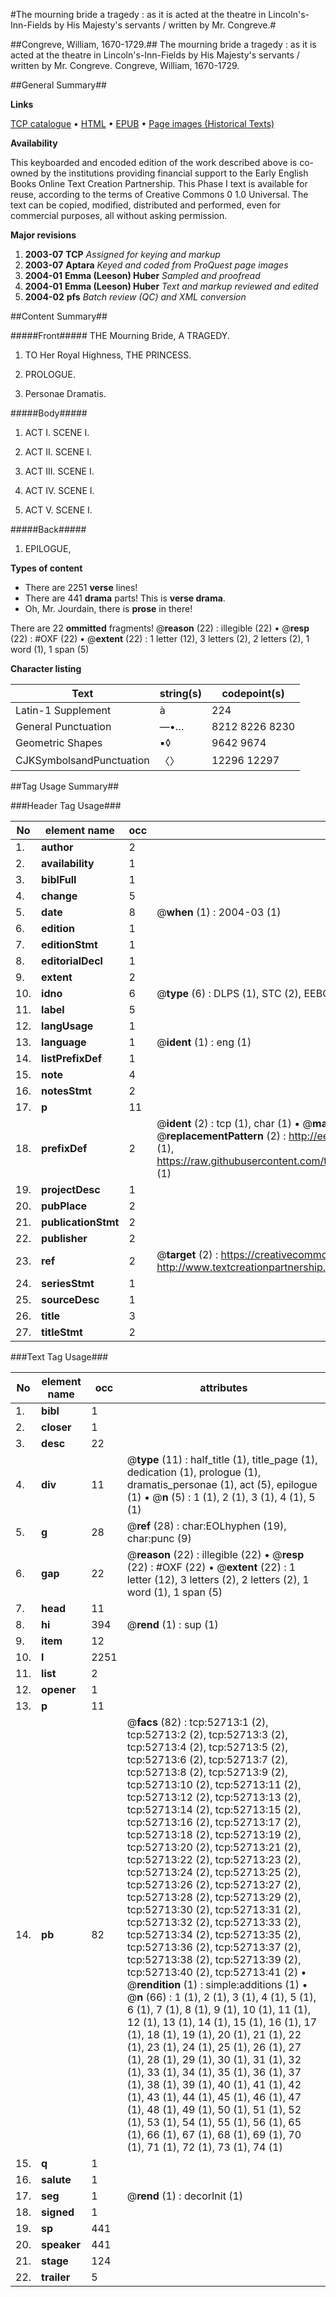 #The mourning bride a tragedy : as it is acted at the theatre in Lincoln's-Inn-Fields by His Majesty's servants / written by Mr. Congreve.#

##Congreve, William, 1670-1729.##
The mourning bride a tragedy : as it is acted at the theatre in Lincoln's-Inn-Fields by His Majesty's servants / written by Mr. Congreve.
Congreve, William, 1670-1729.

##General Summary##

**Links**

[TCP catalogue](http://www.ota.ox.ac.uk/tcp/)  • 
[HTML](http://tei.it.ox.ac.uk/tcp/Texts-HTML/free/A34/A34306.html)  • 
[EPUB](http://tei.it.ox.ac.uk/tcp/Texts-EPUB/free/A34/A34306.epub) • 
[Page images (Historical Texts)](https://data.historicaltexts.jisc.ac.uk/view?pubId=eebo-12029288e&pageId=eebo-12029288e-52713-1)

**Availability**

This keyboarded and encoded edition of the
	       work described above is co-owned by the institutions
	       providing financial support to the Early English Books
	       Online Text Creation Partnership. This Phase I text is
	       available for reuse, according to the terms of Creative
	       Commons 0 1.0 Universal. The text can be copied,
	       modified, distributed and performed, even for
	       commercial purposes, all without asking permission.

**Major revisions**

1. __2003-07__ __TCP__ *Assigned for keying and markup*
1. __2003-07__ __Aptara__ *Keyed and coded from ProQuest page images*
1. __2004-01__ __Emma (Leeson) Huber__ *Sampled and proofread*
1. __2004-01__ __Emma (Leeson) Huber__ *Text and markup reviewed and edited*
1. __2004-02__ __pfs__ *Batch review (QC) and XML conversion*

##Content Summary##

#####Front#####
THE
Mourning Bride,
A
TRAGEDY.
1. TO
Her Royal Highness,
THE
PRINCESS.

1. PROLOGUE.

1. Personae Dramatis.

#####Body#####

1. ACT I. SCENE I.

1. ACT II. SCENE I.

1. ACT III. SCENE I.

1. ACT IV. SCENE I.

1. ACT V. SCENE I.

#####Back#####

1. EPILOGUE,

**Types of content**

  * There are 2251 **verse** lines!
  * There are 441 **drama** parts! This is **verse drama**.
  * Oh, Mr. Jourdain, there is **prose** in there!

There are 22 **ommitted** fragments! 
 @__reason__ (22) : illegible (22)  •  @__resp__ (22) : #OXF (22)  •  @__extent__ (22) : 1 letter (12), 3 letters (2), 2 letters (2), 1 word (1), 1 span (5)

**Character listing**


|Text|string(s)|codepoint(s)|
|---|---|---|
|Latin-1 Supplement|à|224|
|General Punctuation|—•…|8212 8226 8230|
|Geometric Shapes|▪◊|9642 9674|
|CJKSymbolsandPunctuation|〈〉|12296 12297|

##Tag Usage Summary##

###Header Tag Usage###

|No|element name|occ|attributes|
|---|---|---|---|
|1.|__author__|2||
|2.|__availability__|1||
|3.|__biblFull__|1||
|4.|__change__|5||
|5.|__date__|8| @__when__ (1) : 2004-03 (1)|
|6.|__edition__|1||
|7.|__editionStmt__|1||
|8.|__editorialDecl__|1||
|9.|__extent__|2||
|10.|__idno__|6| @__type__ (6) : DLPS (1), STC (2), EEBO-CITATION (1), OCLC (1), VID (1)|
|11.|__label__|5||
|12.|__langUsage__|1||
|13.|__language__|1| @__ident__ (1) : eng (1)|
|14.|__listPrefixDef__|1||
|15.|__note__|4||
|16.|__notesStmt__|2||
|17.|__p__|11||
|18.|__prefixDef__|2| @__ident__ (2) : tcp (1), char (1)  •  @__matchPattern__ (2) : ([0-9\-]+):([0-9IVX]+) (1), (.+) (1)  •  @__replacementPattern__ (2) : http://eebo.chadwyck.com/downloadtiff?vid=$1&page=$2 (1), https://raw.githubusercontent.com/textcreationpartnership/Texts/master/tcpchars.xml#$1 (1)|
|19.|__projectDesc__|1||
|20.|__pubPlace__|2||
|21.|__publicationStmt__|2||
|22.|__publisher__|2||
|23.|__ref__|2| @__target__ (2) : https://creativecommons.org/publicdomain/zero/1.0/ (1), http://www.textcreationpartnership.org/docs/. (1)|
|24.|__seriesStmt__|1||
|25.|__sourceDesc__|1||
|26.|__title__|3||
|27.|__titleStmt__|2||


###Text Tag Usage###

|No|element name|occ|attributes|
|---|---|---|---|
|1.|__bibl__|1||
|2.|__closer__|1||
|3.|__desc__|22||
|4.|__div__|11| @__type__ (11) : half_title (1), title_page (1), dedication (1), prologue (1), dramatis_personae (1), act (5), epilogue (1)  •  @__n__ (5) : 1 (1), 2 (1), 3 (1), 4 (1), 5 (1)|
|5.|__g__|28| @__ref__ (28) : char:EOLhyphen (19), char:punc (9)|
|6.|__gap__|22| @__reason__ (22) : illegible (22)  •  @__resp__ (22) : #OXF (22)  •  @__extent__ (22) : 1 letter (12), 3 letters (2), 2 letters (2), 1 word (1), 1 span (5)|
|7.|__head__|11||
|8.|__hi__|394| @__rend__ (1) : sup (1)|
|9.|__item__|12||
|10.|__l__|2251||
|11.|__list__|2||
|12.|__opener__|1||
|13.|__p__|11||
|14.|__pb__|82| @__facs__ (82) : tcp:52713:1 (2), tcp:52713:2 (2), tcp:52713:3 (2), tcp:52713:4 (2), tcp:52713:5 (2), tcp:52713:6 (2), tcp:52713:7 (2), tcp:52713:8 (2), tcp:52713:9 (2), tcp:52713:10 (2), tcp:52713:11 (2), tcp:52713:12 (2), tcp:52713:13 (2), tcp:52713:14 (2), tcp:52713:15 (2), tcp:52713:16 (2), tcp:52713:17 (2), tcp:52713:18 (2), tcp:52713:19 (2), tcp:52713:20 (2), tcp:52713:21 (2), tcp:52713:22 (2), tcp:52713:23 (2), tcp:52713:24 (2), tcp:52713:25 (2), tcp:52713:26 (2), tcp:52713:27 (2), tcp:52713:28 (2), tcp:52713:29 (2), tcp:52713:30 (2), tcp:52713:31 (2), tcp:52713:32 (2), tcp:52713:33 (2), tcp:52713:34 (2), tcp:52713:35 (2), tcp:52713:36 (2), tcp:52713:37 (2), tcp:52713:38 (2), tcp:52713:39 (2), tcp:52713:40 (2), tcp:52713:41 (2)  •  @__rendition__ (1) : simple:additions (1)  •  @__n__ (66) : 1 (1), 2 (1), 3 (1), 4 (1), 5 (1), 6 (1), 7 (1), 8 (1), 9 (1), 10 (1), 11 (1), 12 (1), 13 (1), 14 (1), 15 (1), 16 (1), 17 (1), 18 (1), 19 (1), 20 (1), 21 (1), 22 (1), 23 (1), 24 (1), 25 (1), 26 (1), 27 (1), 28 (1), 29 (1), 30 (1), 31 (1), 32 (1), 33 (1), 34 (1), 35 (1), 36 (1), 37 (1), 38 (1), 39 (1), 40 (1), 41 (1), 42 (1), 43 (1), 44 (1), 45 (1), 46 (1), 47 (1), 48 (1), 49 (1), 50 (1), 51 (1), 52 (1), 53 (1), 54 (1), 55 (1), 56 (1), 65 (1), 66 (1), 67 (1), 68 (1), 69 (1), 70 (1), 71 (1), 72 (1), 73 (1), 74 (1)|
|15.|__q__|1||
|16.|__salute__|1||
|17.|__seg__|1| @__rend__ (1) : decorInit (1)|
|18.|__signed__|1||
|19.|__sp__|441||
|20.|__speaker__|441||
|21.|__stage__|124||
|22.|__trailer__|5||
